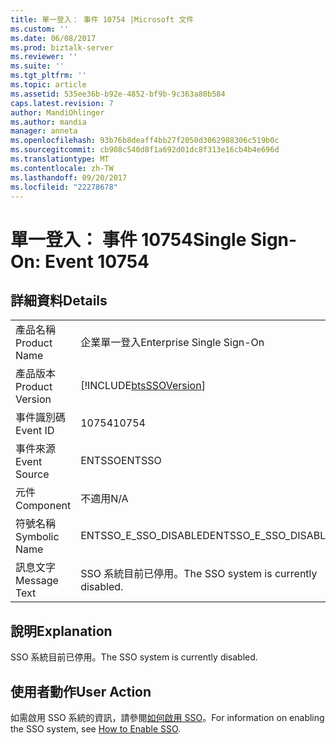 ```yaml
---
title: 單一登入： 事件 10754 |Microsoft 文件
ms.custom: ''
ms.date: 06/08/2017
ms.prod: biztalk-server
ms.reviewer: ''
ms.suite: ''
ms.tgt_pltfrm: ''
ms.topic: article
ms.assetid: 535ee36b-b92e-4852-bf9b-9c363a80b584
caps.latest.revision: 7
author: MandiOhlinger
ms.author: mandia
manager: anneta
ms.openlocfilehash: 93b76b8deaff4bb27f2050d3062988306c519b0c
ms.sourcegitcommit: cb908c540d8f1a692d01dc8f313e16cb4b4e696d
ms.translationtype: MT
ms.contentlocale: zh-TW
ms.lasthandoff: 09/20/2017
ms.locfileid: "22278678"
---
```

# <a name="single-sign-on-event-10754"></a><span data-ttu-id="f5e6e-102">單一登入： 事件 10754</span><span class="sxs-lookup"><span data-stu-id="f5e6e-102">Single Sign-On: Event 10754</span></span>
## <a name="details"></a><span data-ttu-id="f5e6e-103">詳細資料</span><span class="sxs-lookup"><span data-stu-id="f5e6e-103">Details</span></span>  
  
|||  
|-|-|  
|<span data-ttu-id="f5e6e-104">產品名稱</span><span class="sxs-lookup"><span data-stu-id="f5e6e-104">Product Name</span></span>|<span data-ttu-id="f5e6e-105">企業單一登入</span><span class="sxs-lookup"><span data-stu-id="f5e6e-105">Enterprise Single Sign-On</span></span>|  
|<span data-ttu-id="f5e6e-106">產品版本</span><span class="sxs-lookup"><span data-stu-id="f5e6e-106">Product Version</span></span>|[!INCLUDE[btsSSOVersion](../includes/btsssoversion-md.md)]|  
|<span data-ttu-id="f5e6e-107">事件識別碼</span><span class="sxs-lookup"><span data-stu-id="f5e6e-107">Event ID</span></span>|<span data-ttu-id="f5e6e-108">10754</span><span class="sxs-lookup"><span data-stu-id="f5e6e-108">10754</span></span>|  
|<span data-ttu-id="f5e6e-109">事件來源</span><span class="sxs-lookup"><span data-stu-id="f5e6e-109">Event Source</span></span>|<span data-ttu-id="f5e6e-110">ENTSSO</span><span class="sxs-lookup"><span data-stu-id="f5e6e-110">ENTSSO</span></span>|  
|<span data-ttu-id="f5e6e-111">元件</span><span class="sxs-lookup"><span data-stu-id="f5e6e-111">Component</span></span>|<span data-ttu-id="f5e6e-112">不適用</span><span class="sxs-lookup"><span data-stu-id="f5e6e-112">N/A</span></span>|  
|<span data-ttu-id="f5e6e-113">符號名稱</span><span class="sxs-lookup"><span data-stu-id="f5e6e-113">Symbolic Name</span></span>|<span data-ttu-id="f5e6e-114">ENTSSO_E_SSO_DISABLED</span><span class="sxs-lookup"><span data-stu-id="f5e6e-114">ENTSSO_E_SSO_DISABLED</span></span>|  
|<span data-ttu-id="f5e6e-115">訊息文字</span><span class="sxs-lookup"><span data-stu-id="f5e6e-115">Message Text</span></span>|<span data-ttu-id="f5e6e-116">SSO 系統目前已停用。</span><span class="sxs-lookup"><span data-stu-id="f5e6e-116">The SSO system is currently disabled.</span></span>|  
  
## <a name="explanation"></a><span data-ttu-id="f5e6e-117">說明</span><span class="sxs-lookup"><span data-stu-id="f5e6e-117">Explanation</span></span>  
 <span data-ttu-id="f5e6e-118">SSO 系統目前已停用。</span><span class="sxs-lookup"><span data-stu-id="f5e6e-118">The SSO system is currently disabled.</span></span>  
  
## <a name="user-action"></a><span data-ttu-id="f5e6e-119">使用者動作</span><span class="sxs-lookup"><span data-stu-id="f5e6e-119">User Action</span></span>  
 <span data-ttu-id="f5e6e-120">如需啟用 SSO 系統的資訊，請參閱[如何啟用 SSO](../core/how-to-enable-sso.md)。</span><span class="sxs-lookup"><span data-stu-id="f5e6e-120">For information on enabling the SSO system, see [How to Enable SSO](../core/how-to-enable-sso.md).</span></span>